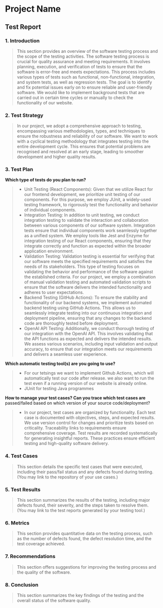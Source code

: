 # Project Name
## Test Report

### 1. Introduction
> This section provides an overview of the software testing process and the scope of the testing activities.
> The software testing process is crucial for quality assurance and meeting requirements. It involves planning, execution, and verification of tests to ensure that the software is error-free and meets expectations. This process includes various types of tests such as functional, non-functional, integration, and system tests, as well as regression tests. The goal is to identify and fix potential issues early on to ensure reliable and user-friendly software. We would like to implement background tests that are carried out in certain time cycles or manually to check the functionality of our website.
> 
### 2. Test Strategy
> In our project, we adopt a comprehensive approach to testing, encompassing various methodologies, types, and techniques to ensure the robustness and reliability of our software. We want to work with a cyclical testing methodology that integrates testing into the entire development cycle. This ensures that potential problems are recognised and resolved at an early stage, leading to smoother development and higher quality results.

### 3. Test Plan
**Which type of tests do you plan to run?**
> - Unit Testing (React Components): Given that we utilize React for our frontend development, we prioritize unit testing of our components. For this purpose, we employ JUnit, a widely-used testing framework, to rigorously test the functionality and behavior of individual components.
> - Integration Testing: In addition to unit testing, we conduct integration testing to validate the interaction and collaboration between various components of our software system. Integration tests ensure that individual components work seamlessly together as a unified system. We employ tools like Jest and Enzyme for integration testing of our React components, ensuring that they integrate correctly and function as expected within the broader application environment.
> - Validation Testing: Validation testing is essential for verifying that our software meets the specified requirements and satisfies the needs of its stakeholders. This type of testing focuses on validating the behavior and performance of the software against the established criteria. For our project, we employ a combination of manual validation testing and automated validation scripts to ensure that the software delivers the intended functionality and adheres to user expectations.
> -  Backend Testing (GitHub Actions): To ensure the stability and functionality of our backend systems, we implement automated backend testing using GitHub Actions. This allows us to seamlessly integrate testing into our continuous integration and deployment pipeline, ensuring that any changes to the backend code are thoroughly tested before deployment.
> -  OpenAI API Testing: Additionally, we conduct thorough testing of our integration with the OpenAI API. This involves validating that the API functions as expected and delivers the intended results. We assess various scenarios, including input validation and output accuracy, to ensure that our integration meets our requirements and delivers a seamless user experience.

**Which automatic testing tool(s) are you going to use?**
> - For our tetsings we want to implement Github Actions, which will automatically test our code after release. we also want to run the test even if a running version of our website is already online.
> - JUnit for testing Java programmes

**How to manage your test cases? Can you trace which test cases are**
passed/failed based on which version of your source code/deployment?
> - In our project, test cases are organized by functionality. Each test case is documented with objectives, steps, and expected results. We use version control for changes and prioritize tests based on criticality. Traceability links to requirements ensure comprehensive coverage. Test results are recorded systematically for generating insightful reports. These practices ensure efficient testing and high-quality software delivery.

### 4. Test Cases
> This section details the specific test cases that were executed, including their pass/fail status and any defects found during testing. (You may link to the repository of your use cases.)

### 5. Test Results 
> This section summarizes the results of the testing, including major defects found, their severity, and the steps taken to resolve them. (You may link to the test reports generated by your testing tool.)

### 6. Metrics
> This section provides quantitative data on the testing process, such as the number of defects found, the defect resolution time, and the test coverage achieved.

### 7. Recommendations
> This section offers suggestions for improving the testing process and the quality of the software.

### 8. Conclusion
> This section summarizes the key findings of the testing and the overall status of the software quality.

